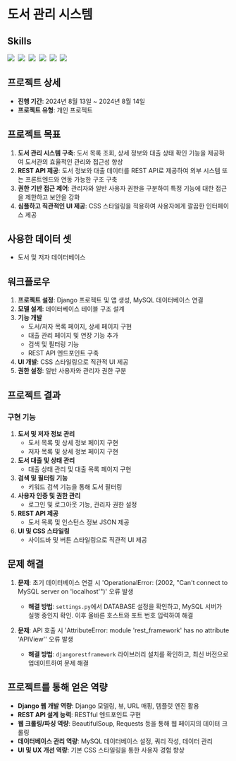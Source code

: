 # 도서 관리 시스템

## Skills
<img src="https://img.shields.io/badge/Django-092E20?style=for-the-badge&logo=django&logoColor=white" />&nbsp; <!--django-->
<img src="https://img.shields.io/badge/HTML5-E34F26?style=for-the-badge&logo=html5&logoColor=white" />&nbsp;
<img src="https://img.shields.io/badge/CSS3-1572B6?style=for-the-badge&logo=css3&logoColor=white" />&nbsp;
<img src="https://img.shields.io/badge/MySQL-4479A1?style=for-the-badge&logo=mysql&logoColor=white" />&nbsp;
<img src="https://img.shields.io/badge/REST%20API-02569B?style=for-the-badge&logo=api&logoColor=white" />&nbsp;
<img src="https://img.shields.io/badge/BeautifulSoup-FF7A59?style=for-the-badge&logo=python&logoColor=white" />&nbsp;

## 프로젝트 상세

- **진행 기간**: 2024년 8월 13일 ~ 2024년 8월 14일
- **프로젝트 유형**: 개인 프로젝트

## 프로젝트 목표
1. **도서 관리 시스템 구축**: 도서 목록 조회, 상세 정보와 대출 상태 확인 기능을 제공하여 도서관의 효율적인 관리와 접근성 향상
2. **REST API 제공**: 도서 정보와 대출 데이터를 REST API로 제공하여 외부 시스템 또는 프론트엔드와 연동 가능한 구조 구축
3. **권한 기반 접근 제어**: 관리자와 일반 사용자 권한을 구분하여 특정 기능에 대한 접근을 제한하고 보안을 강화
4. **심플하고 직관적인 UI 제공**: CSS 스타일링을 적용하여 사용자에게 깔끔한 인터페이스 제공

## 사용한 데이터 셋
- 도서 및 저자 데이터베이스

## 워크플로우
1. **프로젝트 설정**: Django 프로젝트 및 앱 생성, MySQL 데이터베이스 연결
2. **모델 설계**: 데이터베이스 테이블 구조 설계
3. **기능 개발**
   - 도서/저자 목록 페이지, 상세 페이지 구현
   - 대출 관리 페이지 및 연장 기능 추가
   - 검색 및 필터링 기능
   - REST API 엔드포인트 구축
4. **UI 개발**: CSS 스타일링으로 직관적 UI 제공
5. **권한 설정**: 일반 사용자와 관리자 권한 구분

## 프로젝트 결과

### 구현 기능
1. **도서 및 저자 정보 관리**
   - 도서 목록 및 상세 정보 페이지 구현
   - 저자 목록 및 상세 정보 페이지 구현
2. **도서 대출 및 상태 관리**
   - 대출 상태 관리 및 대출 목록 페이지 구현
3. **검색 및 필터링 기능**
   - 키워드 검색 기능을 통해 도서 필터링
4. **사용자 인증 및 권한 관리**
   - 로그인 및 로그아웃 기능, 관리자 권한 설정
5. **REST API 제공**
   - 도서 목록 및 인스턴스 정보 JSON 제공
6. **UI 및 CSS 스타일링**
   - 사이드바 및 버튼 스타일링으로 직관적 UI 제공

## 문제 해결
1. **문제**: 초기 데이터베이스 연결 시 'OperationalError: (2002, "Can't connect to MySQL server on 'localhost'")' 오류 발생
   - **해결 방법**: `settings.py`에서 DATABASE 설정을 확인하고, MySQL 서버가 실행 중인지 확인. 이후 올바른 호스트와 포트 번호 입력하여 해결

2. **문제**: API 호출 시 'AttributeError: module 'rest_framework' has no attribute 'APIView'' 오류 발생
   - **해결 방법**: `djangorestframework` 라이브러리 설치를 확인하고, 최신 버전으로 업데이트하여 문제 해결

## 프로젝트를 통해 얻은 역량
- **Django 웹 개발 역량**: Django 모델링, 뷰, URL 매핑, 템플릿 엔진 활용
- **REST API 설계 능력**: RESTful 엔드포인트 구현
- **웹 크롤링/파싱 역량**: BeautifulSoup, Requests 등을 통해 웹 페이지의 데이터 크롤링
- **데이터베이스 관리 역량**: MySQL 데이터베이스 설정, 쿼리 작성, 데이터 관리
- **UI 및 UX 개선 역량**: 기본 CSS 스타일링을 통한 사용자 경험 향상
